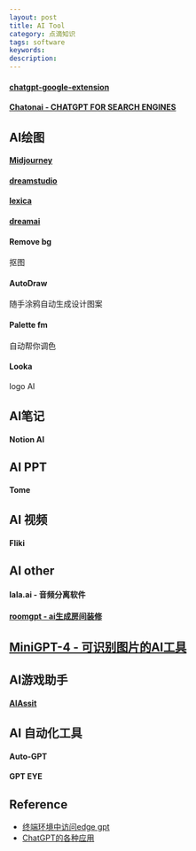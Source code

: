 ```yaml
---
layout: post
title: AI Tool
category: 点滴知识
tags: software
keywords: 
description: 
---
```



#### [chatgpt-google-extension](https://github.com/wong2/chatgpt-google-extension)

#### [Chatonai - CHATGPT FOR SEARCH ENGINES](https://chatonai.org/)

## AI绘图

#### [Midjourney](https://www.youtube.com/watch?v=1sR9xBM1W78)

#### [dreamstudio](https://beta.dreamstudio.ai)

#### [lexica](https://lexica.art/)


#### [dreamai](https://dream.ai/create)

#### Remove bg


抠图

#### AutoDraw

随手涂鸦自动生成设计图案

#### Palette fm

自动帮你调色

#### Looka

logo AI

## AI笔记

#### Notion AI

## AI PPT

#### Tome

## AI 视频

#### Fliki

## AI other

#### lala.ai - 音频分离软件

#### [roomgpt - ai生成房间装修](https://roomgpt.io/)

## [MiniGPT-4 - 可识别图片的AI工具](https://minigpt-4.github.io/)


## AI游戏助手

#### [AIAssit](https://github.com/dengqizhou30/AIAssistOpenCV)

## AI 自动化工具

#### Auto-GPT

#### GPT EYE

## Reference

* [终端环境中访问edge gpt](https://github.com/acheong08/EdgeGPT)
* [ChatGPT的各种应用](https://gpt3demo.com/)